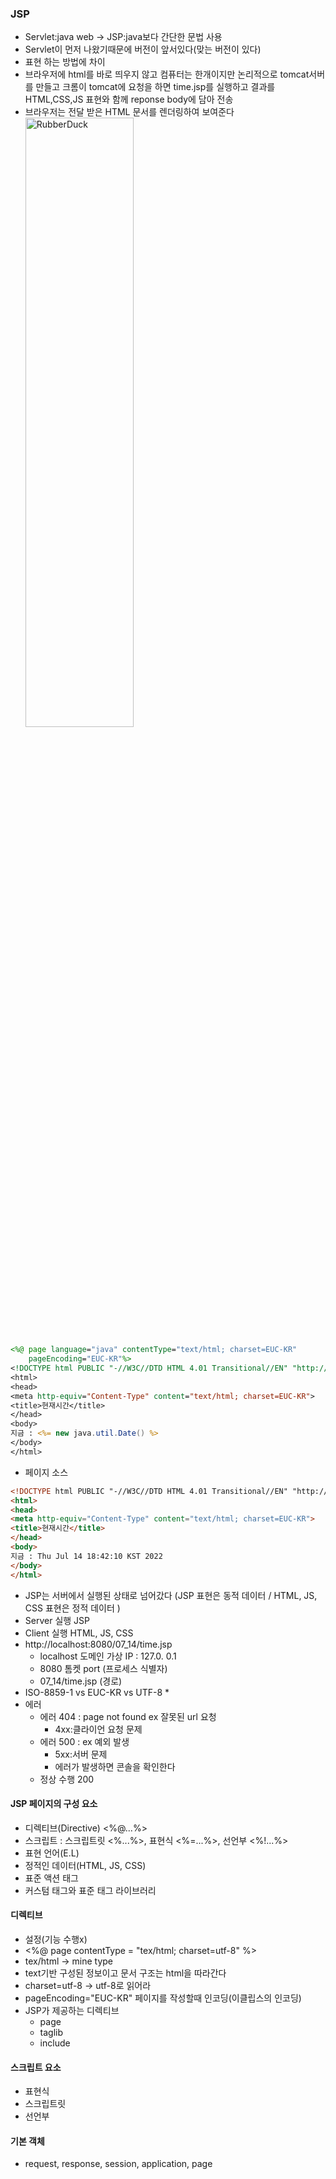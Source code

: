 ### JSP
* Servlet:java web → JSP:java보다 간단한 문법 사용
* Servlet이 먼저 나왔기때문에 버전이 앞서있다(맞는 버전이 있다)
* 표현 하는 방법에 차이
* 브라우저에 html를 바로 띄우지 않고 컴퓨터는 한개이지만 논리적으로 tomcat서버를 만들고 크롬이 tomcat에 요청을 하면 time.jsp를 실행하고 결과를 HTML,CSS,JS 표현와 함께 reponse body에 담아 전송
* 브라우저는 전달 받은 HTML 문서를 렌더링하여 보여준다
<img src="https://postfiles.pstatic.net/MjAyMjA3MTRfMjUy/MDAxNjU3NzkyNDc3MTQ4.wxVDmikys06sRCTHXrsiWPsMVFiW6_bGXATFwtXiFv0g.oKK1T129zJB3h2NFR0KqIOBMNyJBda_cr87zMVdxb8Eg.PNG.forget980/image.png?type=w580" width="60%" height="50%" title="px(픽셀) 크기 설정" alt="RubberDuck"></img>
```JSP
<%@ page language="java" contentType="text/html; charset=EUC-KR"
    pageEncoding="EUC-KR"%>
<!DOCTYPE html PUBLIC "-//W3C//DTD HTML 4.01 Transitional//EN" "http://www.w3.org/TR/html4/loose.dtd">
<html>
<head>
<meta http-equiv="Content-Type" content="text/html; charset=EUC-KR">
<title>현재시간</title>
</head>
<body>
지금 : <%= new java.util.Date() %>
</body>
</html>
```
* 페이지 소스
```HTML
<!DOCTYPE html PUBLIC "-//W3C//DTD HTML 4.01 Transitional//EN" "http://www.w3.org/TR/html4/loose.dtd">
<html>
<head>
<meta http-equiv="Content-Type" content="text/html; charset=EUC-KR">
<title>현재시간</title>
</head>
<body>
지금 : Thu Jul 14 18:42:10 KST 2022
</body>
</html>
```
* JSP는 서버에서 실행된 상태로 넘어갔다 (JSP 표현은 동적 데이터 / HTML, JS, CSS 표현은 정적 데이터 )
* Server 실행 JSP
* Client 실행 HTML, JS, CSS
* http://localhost:8080/07_14/time.jsp
    * localhost 도메인 가상 IP : 127.0. 0.1
    * 8080 톰켓 port (프로세스 식별자)
    * 07_14/time.jsp (경로)
* ISO-8859-1 vs EUC-KR vs UTF-8
    * 
* 에러
    * 에러 404 : page not found ex 잘못된 url 요청
        * 4xx:클라이언 요청 문제
    * 에러 500 : ex 예외 발생
        * 5xx:서버 문제 
        * 에러가 발생하면 콘솔을 확인한다
    * 정상 수행 200 
#### JSP 페이지의 구성 요소
* 디렉티브(Directive) <%@...%>
* 스크립트 : 스크립트릿 <%...%>, 표현식 <%=...%>, 선언부 <%!...%>
* 표현 언어(E.L)
* 정적인 데이터(HTML, JS, CSS)
* 표준 액션 태그
* 커스텀 태그와 표준 태그 라이브러리
#### 디렉티브
* 설정(기능 수행x)
* <%@ page contentType = "tex/html; charset=utf-8" %>
* tex/html → mine type
* text기반 구성된 정보이고 문서 구조는 html을 따라간다
* charset=utf-8 → utf-8로 읽어라
* pageEncoding="EUC-KR" 페이지를 작성할때 인코딩(이클립스의 인코딩)
* JSP가 제공하는 디렉티브
    * page
    * taglib
    * include
 #### 스크립트 요소
 * 표현식
 * 스크립트릿
 * 선언부
 #### 기본 객체
 * request, response, session, application, page
